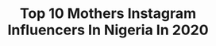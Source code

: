 ---
title: Top 10 Mothers Instagram Influencers In Nigeria In 2020
description: >-
  Find top mothers Instagram influencers in Nigeria in 2020. Most popular hashtags: #fashion #thankful #gratefulheart #portraitphotography.
platform: Instagram
profiles:
  - username: "bola.edun"
    fullname: >-
      Bola Edun
    location: "Nigeria"
    followers: 8716
    engagement: 1244
    commentsToLikes: 0.033733
    avatar: "https://scontent-ams4-1.cdninstagram.com/v/t51.2885-19/s320x320/71068844_2119436461685176_2060904713699721216_n.jpg?_nc_ht=scontent-ams4-1.cdninstagram.com&_nc_ohc=AfiwlCfkibkAX9QA8S6&oh=053e50f8036f7f97c249ac3f03992d16&oe=5EBAD48D"
    verified: false
    hashtags: "#fentybeauty"
  - username: "hafizayahayabello"
    fullname: >-
      HAFIZA YAHAYA BELLO
    location: "Nigeria"
    followers: 21456
    engagement: 337
    commentsToLikes: 0.054851
    avatar: "https://scontent-ams4-1.cdninstagram.com/v/t51.2885-19/s320x320/62262154_451080899061381_2548900225016135680_n.jpg?_nc_ht=scontent-ams4-1.cdninstagram.com&_nc_ohc=xAcc5IhEZswAX8hIQZo&oh=04fd74904bd20873b1e042b9f7e1b597&oe=5EBA6848"
    verified: false
    hashtags: "#kogidecides2019"
  - username: "ifyokoye1"
    fullname: >-
      Ify Okoye
    location: "Nigeria"
    followers: 103155
    engagement: 248
    commentsToLikes: 0.039693
    avatar: "https://scontent-lhr8-1.cdninstagram.com/v/t51.2885-19/s320x320/83032302_640511710034062_4060121125659607040_n.jpg?_nc_ht=scontent-lhr8-1.cdninstagram.com&_nc_ohc=hYvhDnflYAIAX8P7Euo&oh=a7aaf2b90fbc9fad757792d3c00468d0&oe=5EBB7C23"
    verified: true
    hashtags: "#saturday, #shareamillionstories, #lagosstategovernment, #manimonday"
  - username: "benitaonyiuke"
    fullname: >-
      Benita Onyiuke (Mrs U)
    location: "Nigeria"
    followers: 48375
    engagement: 183
    commentsToLikes: 0.038002
    avatar: "https://scontent-ams4-1.cdninstagram.com/v/t51.2885-19/s320x320/57053786_1667135206921316_2571168251761393664_n.jpg?_nc_ht=scontent-ams4-1.cdninstagram.com&_nc_ohc=mFRGuMSGA-IAX933noI&oh=2f546cbed6cab9d00e7d30c3b7cb6bbd&oe=5EB1D20F"
    verified: false
    hashtags: "#entrepreneur, #nollywood, #africanactor, #repost"
  - username: "officialtboss_"
    fullname: >-
      TBoss Idowu📺
    location: "Nigeria"
    followers: 839059
    engagement: 362
    commentsToLikes: 0.023926
    avatar: "https://scontent-lhr8-1.cdninstagram.com/v/t51.2885-19/s320x320/87838650_216097229768182_7445538571705909248_n.jpg?_nc_ht=scontent-lhr8-1.cdninstagram.com&_nc_ohc=Yx_TSBb3LkoAX_ZIyo5&oh=41bce94fd1ffc30dbab952e3248c3a2b&oe=5EBB68FE"
    verified: true
    hashtags: "#pregnancydiary, #wceverydarnday, #grateful, #gratefulmommie"
  - username: "tukemorgan"
    fullname: >-
      Mrs Oso| Saxophonist| Blogger
    location: "Nigeria"
    followers: 18783
    engagement: 239
    commentsToLikes: 0.109731
    avatar: "https://instagram.fgyd4-2.fna.fbcdn.net/v/t51.2885-19/s320x320/64941560_2357387497838212_6870131623988297728_n.jpg?_nc_ht=instagram.fgyd4-2.fna.fbcdn.net&_nc_ohc=AC_8wKJlagkAX-pDOUT&oh=151db3a272e56907eaf323389bdedc59&oe=5EA87B79"
    verified: false
    hashtags: "#tiktok, #throwback, #stayhomestaysafe, #stayhomesavelives"
  - username: "recycool.ng"
    fullname: >-
      Recycool nigeria
    location: "Nigeria"
    followers: 8745
    engagement: 1156
    commentsToLikes: 0.018327
    avatar: "https://scontent-ams4-1.cdninstagram.com/v/t51.2885-19/s320x320/83674096_218150975858578_6599063546309378048_n.jpg?_nc_ht=scontent-ams4-1.cdninstagram.com&_nc_ohc=8TAfLZSHgzIAX-CfM-3&oh=d0101986e78ad463243c0e5be6351fa9&oe=5EB929DE"
    verified: false
    hashtags: "#fatherofasahd, #menstreetwear, #portharcourtcreatives, #portharcourtclmodels"
  - username: "tamara.aig"
    fullname: >-
      Tamara |Hair Beauty Fashion🇳🇬
    location: "Nigeria"
    followers: 8482
    engagement: 1198
    commentsToLikes: 0.070096
    avatar: "https://scontent-lhr8-1.cdninstagram.com/v/t51.2885-19/s320x320/92560248_1159577691044010_4055300239618211840_n.jpg?_nc_ht=scontent-lhr8-1.cdninstagram.com&_nc_ohc=9WDZkG7TPjgAX-vz1Zp&oh=0ca6cfdc5841a332b6f4c7d8a9f588fe&oe=5EB900B6"
    verified: false
    hashtags: "#skincaretips, #contentcreator, #niveang, #nigeriancontentcreator"
  - username: "____mr_rejoice____"
    fullname: >-
      Rejoice Odogwu Ndubuisi Esenwa
    location: "Nigeria"
    followers: 12833
    engagement: 574
    commentsToLikes: 0.068120
    avatar: "https://scontent-ams4-1.cdninstagram.com/v/t51.2885-19/s320x320/26066132_263258427538941_7988170288980295680_n.jpg?_nc_ht=scontent-ams4-1.cdninstagram.com&_nc_ohc=emOXs9Fg1UYAX9xk8N_&oh=df9dac4210309460c159690d6cde3205&oe=5EB7F991"
    verified: false
    hashtags: "#bbnaija, #crav, #cravetherave, #donpablo"
  - username: "gottay"
    fullname: >-
      Adah Clarence
    location: "Nigeria"
    followers: 20206
    engagement: 340
    commentsToLikes: 0.071783
    avatar: "https://scontent-lhr8-1.cdninstagram.com/v/t51.2885-19/s320x320/57952094_2266332903695491_921555636460716032_n.jpg?_nc_ht=scontent-lhr8-1.cdninstagram.com&_nc_ohc=SqdrYhYo7_QAX8g4KOs&oh=b7956580737dde3ae480e0279349aef6&oe=5EBA3C0F"
    verified: false
    hashtags: "#weddingdress, #nigeriasnewtribe, #setdesign, #pur3awesomeness"
---